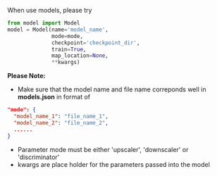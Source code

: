 When use models, please try
```python
from model import Model
model = Model(name='model_name', 
              mode=mode, 
              checkpoint='checkpoint_dir', 
              train=True, 
              map_location=None, 
              **kwargs)
```
**Please Note:**
* Make sure that the model name and file name correponds well in **models.json** in format of
```json
"mode": {
  "model_name_1": "file_name_1",
  "model_name_2": "file_name_2",
  ......
}
```
* Parameter mode must be either 'upscaler', 'downscaler' or 'discriminator'
* kwargs are place holder for the parameters passed into the model
